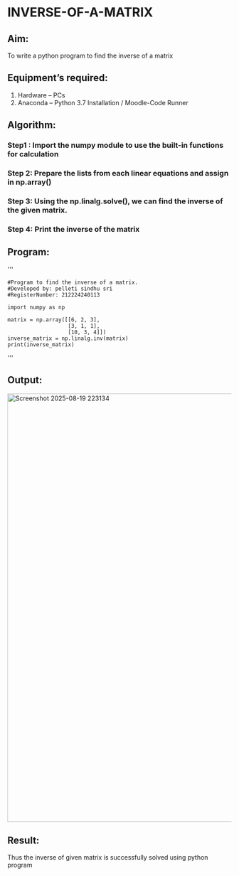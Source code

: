 # INVERSE-OF-A-MATRIX
## Aim:
To write a python program to find the inverse of a matrix
## Equipment’s required:
1. 	Hardware – PCs
2. 	Anaconda – Python 3.7 Installation / Moodle-Code Runner
## Algorithm:
### Step1 : Import the numpy module to use the built-in functions for calculation
### Step 2: Prepare the lists from each linear equations and assign in np.array()
### Step 3: Using the np.linalg.solve(), we can find the inverse of the given matrix.
### Step 4: Print the inverse of the matrix

## Program:
'''

    #Program to find the inverse of a matrix.
    #Developed by: pelleti sindhu sri
    #RegisterNumber: 212224240113

    import numpy as np

    matrix = np.array([[6, 2, 3],
                       [3, 1, 1],
                       [10, 3, 4]])
    inverse_matrix = np.linalg.inv(matrix)
    print(inverse_matrix)

'''
## Output:
<img width="1432" height="964" alt="Screenshot 2025-08-19 223134" src="https://github.com/user-attachments/assets/41cab242-cb6b-43ae-930b-20f1dbe9a6da" />


## Result:
Thus the inverse of given matrix is successfully solved using python program


